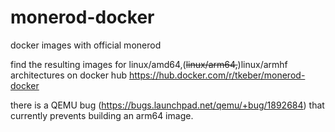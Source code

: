 # monerod-docker

docker images with official monerod

find the resulting images for linux/amd64,(~~linux/arm64,~~)linux/armhf architectures on docker hub https://hub.docker.com/r/tkeber/monerod-docker

there is a QEMU bug (https://bugs.launchpad.net/qemu/+bug/1892684) that currently prevents building an arm64 image.